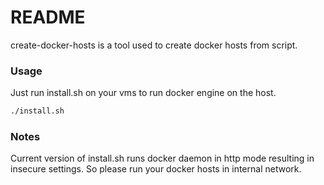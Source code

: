 # README

create-docker-hosts is a tool used to create docker hosts from script.


### Usage

Just run install.sh on your vms to run docker engine on the host.

```bash
./install.sh
```

### Notes

Current version of install.sh runs docker daemon in http mode resulting in insecure settings. So please run your docker hosts in internal network.

